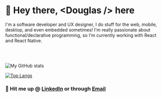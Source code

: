 
# 👋 Hey there, \<Douglas /\> here

 I'm a software developer and UX designer, I do stuff for the web, mobile, desktop, and even embedded sometimes! I'm really passionate about functional/declarative programming, so I'm currently working with React and React Native.

<br />
<br />


![My GitHub stats](https://github-readme-stats.vercel.app/api?username=douugdev&show_icons=true&theme=merko)

[![Top Langs](https://github-readme-stats.vercel.app/api/top-langs/?username=douugdev&layout=compact)](https://github.com/douugdev/)

### 🤙 Hit me up @ [LinkedIn](https://www.linkedin.com/in/douugdev/) or through [Email](mailto:douugbr@gmail.com)

